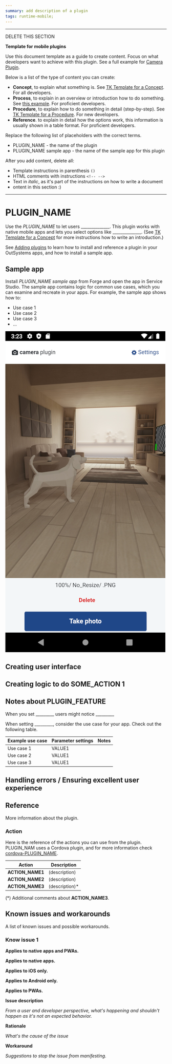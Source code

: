 ```yaml
---
summary: add description of a plugin
tags: runtime-mobile;
---
```


------------------------
DELETE THIS SECTION

**Template for mobile plugins**


Use this document template as a guide to create content. Focus on what developers want to achieve with this plugin. See a full example for [Camera Plugin](https://github.com/OutSystems/docs-product/blob/master/src/extensibility-and-integration/mobile-plugins/camera/intro.md).

Below is a list of the type of content you can create:

* **Concept**, to explain what something is. See [TK Template for a Concept](../concept.md). For all developers.
* **Process**, to explain in an overview or introduction how to do something. See [this example](https://github.com/OutSystems/docs-product/blob/master/src/extensibility-and-integration/mobile-plugins/camera/intro.md#creating-logic-to-take-a-picture). For proficient developers.
* **Procedure**, to explain how to do something in detail (step-by-step). See [TK Template for a Procedure](../procedure.md). For new developers.
* **Reference**. to explain in detail how the options work, this information is usually shown in a table format. For proficient developers.

Replace the following list of placeholders with the correct terms.

* PLUGIN_NAME - the name of the plugin
* PLUGIN_NAME sample app - the name of the sample app for this plugin

After you add content, delete all:

* Template instructions in parenthesis `()` 
* HTML comments with instructions `<!-- -->`
* Text in *italic*, as it's part of the instructions on how to write a document
* ontent in this section :) 

------------------------

# PLUGIN_NAME

Use the *PLUGIN_NAME* to let users ______________. This plugin works with native mobile apps and lets you select options like ______________. (See [TK Template for a Concept](../concept.md) for more instructions how to write an introduction.) 


<div class="info" markdown="1">

<!--

For publishing in the official OutSystems docs repo, use the link [Adding plugins](../intro.md#adding-plugins)

The full link is https://success.outsystems.com/Documentation/11/Extensibility_and_Integration/Mobile_Plugins#adding-plugins

-->

See [Adding plugins](../intro.md#adding-plugins) to learn how to install and reference a plugin in your OutSystems apps, and how to install a sample app.

</div> 

## Sample app

Install *PLUGIN_NAME sample app* from Forge and open the app in Service Studio. The sample app contains logic for common use cases, which you can examine and recreate in your apps. For example, the sample app shows how to:

* Use case 1
* Use case 2
* Use case 3
* ...

<!-- a screenshot from the sample app --> 
![PLUGIN_NAME sample app](images/PLUGIN_NAME-sample-app.png)

## Creating user interface

## Creating logic to do SOME_ACTION 1

## Notes about PLUGIN_FEATURE

When you set _________ users might notice _________

When setting _________, consider the use case for your app. Check out the following table.

| Example use case | Parameter settings | Notes |
| ---------------- | ------------------ | ----- |
| Use case 1       | VALUE1             |       |
| Use case 2       | VALUE1             |       |
| Use case 3       | VALUE1             |       |


## Handling errors / Ensuring excellent user experience

<!-- plugin-specific information about handling errors or
    or ensuring UX in use cases --> 

## Reference

More information about the plugin.

### Action

Here is the reference of the actions you can use from the plugin. PLUGIN_NAM uses a Cordova plugin, and for more information check [cordova-PLUGIN_NAME](https://github.com/OutSystems/cordova-PLUGIN_NAME).

| Action           | Description     |
| ---------------- | --------------- |
| **ACTION_NAME1** | (description)  |
| **ACTION_NAME2** | (description)  |
| **ACTION_NAME3** | (description)* |

(*) Additional comments about **ACTION_NAME3**.

## Known issues and workarounds

A list of known issues and possible workarounds.

### Know issue 1 

<!-- delete the extra Applies to lines so you have one "Applies to" --->

**Applies to native apps and PWAs.**

**Applies to native apps.**

**Applies to iOS only.**

**Applies to Android only.**

**Applies to PWAs.**

**Issue description**

*From a user and developer perspective, what's happening and shouldn't happen as it's not an expected behavior.*

**Rationale**

*What's the cause of the issue*

**Workaround** 
 
*Suggestions to stop the issue from manifesting.*
